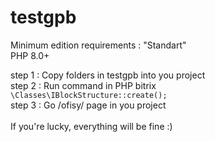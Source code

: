 # testgpb

Minimum edition requirements : "Standart"<br>
PHP 8.0+

step 1 : Copy folders in testgpb into you project<br>
step 2 : Run command in PHP bitrix<br>
<code>\Classes\IBlockStructure::create();</code><br>
step 3 : Go /ofisy/ page in you project<br>
<br>
If you're lucky, everything will be fine :)
